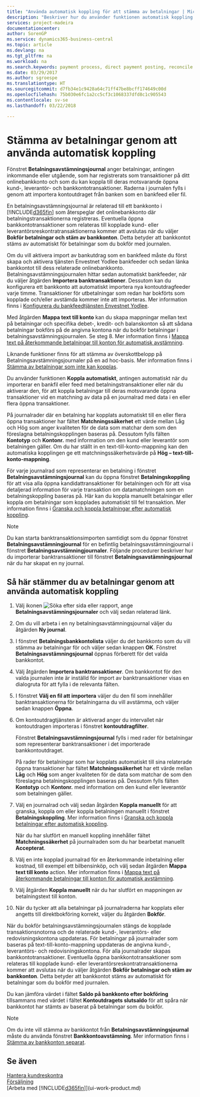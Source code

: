 ```yaml
---
title: "Använda automatisk koppling för att stämma av betalningar | Microsoft Docs "
description: "Beskriver hur du använder funktionen automatisk koppling när du använder utbetalningar eller inbetalningar till deras relaterade öppna transaktioner och stämma av betalningar."
services: project-madeira
documentationcenter: 
author: SorenGP
ms.service: dynamics365-business-central
ms.topic: article
ms.devlang: na
ms.tgt_pltfrm: na
ms.workload: na
ms.search.keywords: payment process, direct payment posting, reconcile payment, expenses, cash receipts
ms.date: 03/29/2017
ms.author: sgroespe
ms.translationtype: HT
ms.sourcegitcommit: d7fb34e1c9428a64c71ff47be8bcff174649c00d
ms.openlocfilehash: 75b030e6fc1a2cc5cf3c1068337dfd8c1c905543
ms.contentlocale: sv-se
ms.lasthandoff: 03/22/2018

---
```

# <a name="reconcile-payments-using-automatic-application"></a>Stämma av betalningar genom att använda automatisk koppling
Fönstret **Betalningsavstämningsjournal** anger betalningar, antingen inkommande eller utgående, som har registrerats som transaktioner på ditt onlinebankkonto och som du kan koppla till deras motsvarande öppna kund-, leverantör- och bankkontotransaktioner. Raderna i journalen fylls i genom att importera kontoutdraget från banken som en bankfeed eller fil.

En betalningsavstämningsjournal är relaterad till ett bankkonto i [!INCLUDE[d365fin](includes/d365fin_md.md)] som återspeglar det onlinebankkonto där betalningstransaktionerna registreras. Eventuella öppna bankkontotransaktioner som relateras till kopplade kund- eller leverantörsreskontratransaktionerna kommer att avslutas när du väljer **Bokför betalningar och stäm av bankkonton**. Detta betyder att bankkontot stäms av automatiskt för betalningar som du bokför med journalen.

Om du vill aktivera import av bankutdrag som en bankfeed måste du först skapa och aktivera tjänsten Envestnet Yodlee bankfeeder och sedan länka bankkontot till dess relaterade onlinebankkonto. Betalningsavstämningsjournalen hittar sedan automatiskt bankfeeder, när du väljer åtgärden **Importera banktransaktioner**. Dessutom kan du konfigurera ett bankkonto att automatiskt importera nya kontoutdragfeeder varje timme. Transaktioner för utbetalningar som redan har bokförts som kopplade och/eller avstämda kommer inte att importeras. Mer information finns i [Konfigurera du bankfeedtjänsten Envestnet Yodlee](bank-how-setup-bank-statement-service.md).

Med åtgärden **Mappa text till konto** kan du skapa mappningar mellan text på betalningar och specifika debet-, kredit- och balanskonton så att sådana betalningar bokförs på de angivna kontona när du bokför betalningar i betalningsavstämningsjournalen. Se steg 8. Mer information finns i [Mappa text på återkommande betalningar till konton för automatisk avstämning](receivables-how-map-text-recurring-payments-accounts-auto-reconcilliation.md).

Liknande funktioner finns för att stämma av överskottbelopp på Betalningsavstämningsjournaler på en ad hoc-basis. Mer information finns i [Stämma av betalningar som inte kan kopplas](receivables-how-reconcile-payments-cannot-apply-auto.md).

Du använder funktionen **Koppla automatiskt**, antingen automatiskt när du importerar en bankfil eller feed med betalningstransaktioner eller när du aktiverar den, för att koppla betalningar till deras motsvarande öppna transaktioner vid en matchning av data på en journalrad med data i en eller flera öppna transaktioner.

På journalrader där en betalning har kopplats automatiskt till en eller flera öppna transaktioner har fältet **Matchningssäkerhet** ett värde mellan Låg och Hög som anger kvaliteten för de data som matchar dem som den föreslagna betalningskopplingen baseras på. Dessutom fylls fälten **Kontotyp** och **Kontonr.** med information om den kund eller leverantör som betalningen gäller. Om du har ställt in en text-till-konto-mappning kan den automatiska kopplingen ge ett matchningssäkerhetsvärde på **Hög – text-till-konto-mappning**.

För varje journalrad som representerar en betalning i fönstret **Betalningsavstämningsjournal** kan du öppna fönstret **Betalningskoppling** för att visa alla öppna kandidattransaktioner för betalningen och för att visa detaljerad information för varje transaktion om datamatchningen som en betalningskoppling baseras på. Här kan du koppla manuellt betalningar eller koppla om betalningar som kopplades automatiskt till fel transaktion. Mer information finns i [Granska och koppla betalningar efter automatisk koppling](receivables-how-review-apply-payments-auto-application.md).

> [!NOTE]  
>   Du kan starta banktransaktionsimporten samtidigt som du öppnar fönstret **Betalningsavstämningjournal** för en befintlig betalningsavstämningjournal i fönstret **Betalningsavstämningjournaler**. Följande procedurer beskriver hur du importerar banktransaktioner till fönstret **Betalningsavstämningsjournal** när du har skapat en ny journal.

## <a name="to-reconcile-payments-using-automatic-application"></a>Så här stämmer du av betalningar genom att använda automatisk koppling
1. Välj ikonen ![Söka efter sida eller rapport](media/ui-search/search_small.png "Ikonen Söka efter sida eller rapport"), ange **Betalningsavstämningsjournaler** och välj sedan relaterad länk.
2. Om du vill arbeta i en ny betalningsavstämningsjournal väljer du åtgärden **Ny journal**.
3. I fönstret **Betalningsbankkontolista** väljer du det bankkonto som du vill stämma av betalningar för och väljer sedan knappen **OK**.
   Fönstret **Betalningsavstämningsjournal** öppnas förberett för det valda bankkontot.
4. Välj åtgärden **Importera banktransaktioner**.
   Om bankkontot för den valda journalen inte är inställd för import av banktransaktioner visas en dialogruta för att fylla i de relevanta fälten.
5. I fönstret **Välj en fil att importera** väljer du den fil som innehåller banktransaktionerna för betalningarna du vill avstämma, och väljer sedan knappen **Öppna**.  
6. Om kontoutdragtjänsten är aktiverad anger du intervallet när kontoutdragen importeras i fönstret **kontoutdragfilter**.

    Fönstret **Betalningsavstämningsjournal** fylls i med rader för betalningar som representerar banktransaktioner i det importerade bankkontoutdraget.

    På rader för betalningar som har kopplats automatiskt till sina relaterade öppna transaktioner har fältet **Matchningssäkerhet** har ett värde mellan **Låg** och **Hög** som anger kvaliteten för de data som matchar de som den föreslagna betalningskopplingen baseras på. Dessutom fylls fälten **Kontotyp** och **Kontonr.** med information om den kund eller leverantör som betalningen gäller.
7. Välj en journalrad och välj sedan åtgärden **Koppla manuellt** för att granska, koppla om eller koppla betalningen manuellt i fönstret **Betalningskoppling**. Mer information finns i [Granska och koppla betalningar efter automatisk koppling](receivables-how-review-apply-payments-auto-application.md).

    När du har slutfört en manuell koppling innehåller fältet **Matchningssäkerhet** på journalraden som du har bearbetat manuellt **Accepterat**.
8. Välj en inte kopplad journalrad för en återkommande inbetalning eller kostnad, till exempel ett bilbensinköp, och välj sedan åtgärden **Mappa text till konto** action. Mer information finns i [Mappa text på återkommande betalningar till konton för automatisk avstämning](receivables-how-map-text-recurring-payments-accounts-auto-reconcilliation.md).
9. Välj åtgärden **Koppla manuellt** när du har slutfört en mappningen av betalningstext till konton.
10. När du tycker att alla betalningar på journalraderna har kopplats eller angetts till direktbokföring korrekt, väljer du åtgärden **Bokför**.

När du bokför betalningsavstämningsjournalen stängs de kopplade transaktionsnotorna och de relaterade kund-, leverantörs- eller redovisningskontona uppdateras. För betalningar på journalrader som baseras på text-till-konto-mappning uppdateras de angivna kund-, leverantörs- och redovisningskontona. För alla journalrader skapas bankkontotransaktioner. Eventuella öppna bankkontotransaktioner som relateras till kopplade kund- eller leverantörsreskontratransaktionerna kommer att avslutas när du väljer åtgärden **Bokför betalningar och stäm av bankkonton**. Detta betyder att bankkontot stäms av automatiskt för betalningar som du bokför med journalen.

Du kan jämföra värdet i fältet **Saldo på bankkonto efter bokföring** tillsammans med värdet i fältet **Kontoutdragets slutsaldo** för att spåra när bankkontot har stämts av baserat på betalningar som du bokför.

> [!NOTE]  
>   Om du inte vill stämma av bankkontot från **Betalningsavstämningsjournal** måste du använda fönstret **Bankkontoavstämning**. Mer information finns i [Stämma av bankkonton separat](bank-how-reconcile-bank-accounts-separately.md).

## <a name="see-also"></a>Se även
[Hantera kundreskontra](receivables-manage-receivables.md)  
[Försäljning](sales-manage-sales.md)  
[Arbeta med [!INCLUDE[d365fin](includes/d365fin_md.md)]](ui-work-product.md)

